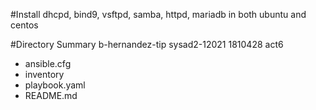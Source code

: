 #Install dhcpd, bind9, vsftpd, samba, httpd, mariadb in both ubuntu and centos


#Directory Summary
b-hernandez-tip
sysad2-12021
1810428
act6
* ansible.cfg
* inventory
* playbook.yaml
* README.md

